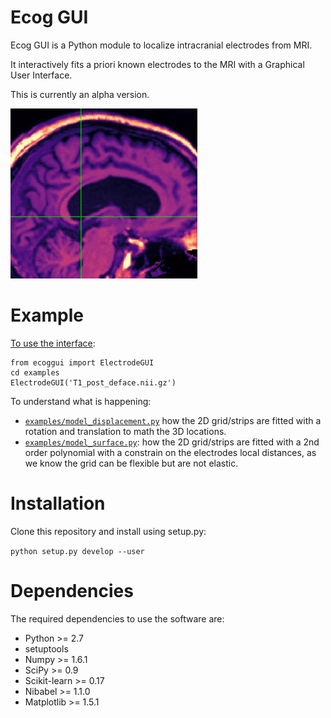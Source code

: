 Ecog GUI
========

Ecog GUI is a Python module to localize intracranial electrodes from MRI.

It interactively fits a priori known electrodes to the MRI with a Graphical
User Interface.

This is currently an alpha version.

![demo](docs/ecoggui_animation.gif)

Example
=======
[To use the interface](examples/gui_mri_ecog):

```
from ecoggui import ElectrodeGUI
cd examples
ElectrodeGUI('T1_post_deface.nii.gz')
```

To understand what is happening:
* [`examples/model_displacement.py`](examples/model_displacement.py) how the 2D grid/strips are fitted with a
rotation and translation to math the 3D locations.
* [`examples/model_surface.py`](examples/model_surface.py): how the 2D grid/strips are fitted with a
2nd order polynomial with a constrain on the electrodes local distances, as we
know the grid can be flexible but are not elastic.

Installation
============

Clone this repository and install using setup.py:

```python setup.py develop --user```


Dependencies
============

The required dependencies to use the software are:

* Python >= 2.7
* setuptools
* Numpy >= 1.6.1
* SciPy >= 0.9
* Scikit-learn >= 0.17
* Nibabel >= 1.1.0
* Matplotlib >= 1.5.1

